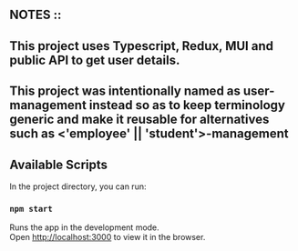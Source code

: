 ## NOTES ::

## This project uses Typescript, Redux, MUI and public API to get user details.

## This project was intentionally named as user-management instead so as to keep terminology generic and make it reusable for alternatives such as <'employee' || 'student'>-management

## Available Scripts

In the project directory, you can run:

### `npm start`

Runs the app in the development mode.\
Open [http://localhost:3000](http://localhost:3000) to view it in the browser.
